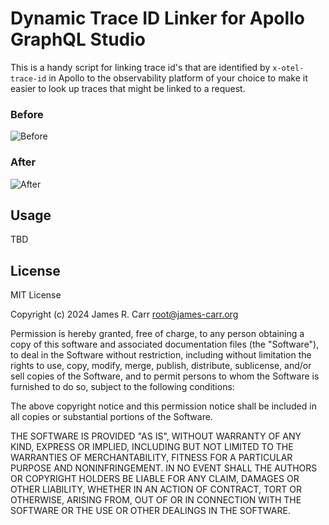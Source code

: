 # Dynamic Trace ID Linker for Apollo GraphQL Studio
This is a handy script for linking trace id's that are identified by `x-otel-trace-id` in Apollo to 
the observability platform of your choice to make it easier to look up traces that might be linked 
to a request. 

### Before
![Before](https://cdn.zappy.app/080d1cf18a1b81f4ebbd8b6182b2c6b9.png)

### After
![After](https://cdn.zappy.app/cba7cde0c92c3fcbc3fa0ee7a90f93ad.png)

## Usage
TBD

## License

MIT License

Copyright (c) 2024 James R. Carr <root@james-carr.org>

Permission is hereby granted, free of charge, to any person obtaining a copy
of this software and associated documentation files (the "Software"), to deal
in the Software without restriction, including without limitation the rights
to use, copy, modify, merge, publish, distribute, sublicense, and/or sell
copies of the Software, and to permit persons to whom the Software is
furnished to do so, subject to the following conditions:

The above copyright notice and this permission notice shall be included in all
copies or substantial portions of the Software.

THE SOFTWARE IS PROVIDED "AS IS", WITHOUT WARRANTY OF ANY KIND, EXPRESS OR
IMPLIED, INCLUDING BUT NOT LIMITED TO THE WARRANTIES OF MERCHANTABILITY,
FITNESS FOR A PARTICULAR PURPOSE AND NONINFRINGEMENT. IN NO EVENT SHALL THE
AUTHORS OR COPYRIGHT HOLDERS BE LIABLE FOR ANY CLAIM, DAMAGES OR OTHER
LIABILITY, WHETHER IN AN ACTION OF CONTRACT, TORT OR OTHERWISE, ARISING FROM,
OUT OF OR IN CONNECTION WITH THE SOFTWARE OR THE USE OR OTHER DEALINGS IN THE
SOFTWARE.
